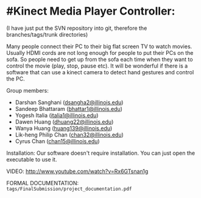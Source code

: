 #Kinect Media Player Controller:
==============
(I have just put the SVN repository into git, therefore the branches/tags/trunk
directories)


Many people connect their PC to their big flat screen TV to watch movies.
Usually HDMI cords are not long enough for people to put their PCs on the sofa.
So people need to get up from the sofa each time when they want to control
the movie (play, stop, pause etc). It will be wonderful if there is a software
that can use a kinect camera to detect hand gestures and control the PC.


Group members:

* Darshan Sanghani (dsangha2@illinois.edu)
* Sandeep Bhattaram (bhattar1@illinois.edu)
* Yogesh Italia (italia1@illinois.edu)
* Dawen Huang (dhuang22@illinois.edu)
* Wanya Huang (huang139@illinois.edu)
* Lik-heng Philip Chan (chan32@illinois.edu)
* Cyrus Chan (chan15@illinois.edu)



Installation:
Our software doesn't require installation. You can just open the executable to
use it.

VIDEO: http://www.youtube.com/watch?v=Rx6GTsnan1g

FORMAL DOCUMENTATION: `tags/FinalSubmission/project_documentation.pdf`
